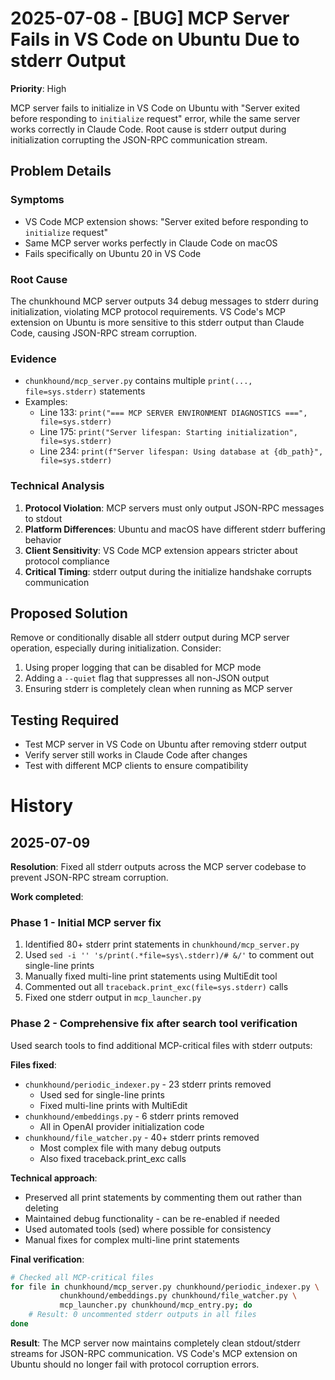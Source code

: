 # 2025-07-08 - [BUG] MCP Server Fails in VS Code on Ubuntu Due to stderr Output
**Priority**: High

MCP server fails to initialize in VS Code on Ubuntu with "Server exited before responding to `initialize` request" error, while the same server works correctly in Claude Code. Root cause is stderr output during initialization corrupting the JSON-RPC communication stream.

## Problem Details

### Symptoms
- VS Code MCP extension shows: "Server exited before responding to `initialize` request"
- Same MCP server works perfectly in Claude Code on macOS
- Fails specifically on Ubuntu 20 in VS Code

### Root Cause
The chunkhound MCP server outputs 34 debug messages to stderr during initialization, violating MCP protocol requirements. VS Code's MCP extension on Ubuntu is more sensitive to this stderr output than Claude Code, causing JSON-RPC stream corruption.

### Evidence
- `chunkhound/mcp_server.py` contains multiple `print(..., file=sys.stderr)` statements
- Examples:
  - Line 133: `print("=== MCP SERVER ENVIRONMENT DIAGNOSTICS ===", file=sys.stderr)`
  - Line 175: `print("Server lifespan: Starting initialization", file=sys.stderr)`
  - Line 234: `print(f"Server lifespan: Using database at {db_path}", file=sys.stderr)`

### Technical Analysis
1. **Protocol Violation**: MCP servers must only output JSON-RPC messages to stdout
2. **Platform Differences**: Ubuntu and macOS have different stderr buffering behavior
3. **Client Sensitivity**: VS Code MCP extension appears stricter about protocol compliance
4. **Critical Timing**: stderr output during the initialize handshake corrupts communication

## Proposed Solution
Remove or conditionally disable all stderr output during MCP server operation, especially during initialization. Consider:
1. Using proper logging that can be disabled for MCP mode
2. Adding a `--quiet` flag that suppresses all non-JSON output
3. Ensuring stderr is completely clean when running as MCP server

## Testing Required
- Test MCP server in VS Code on Ubuntu after removing stderr output
- Verify server still works in Claude Code after changes
- Test with different MCP clients to ensure compatibility

# History

## 2025-07-09
**Resolution**: Fixed all stderr outputs across the MCP server codebase to prevent JSON-RPC stream corruption.

**Work completed**:

### Phase 1 - Initial MCP server fix
1. Identified 80+ stderr print statements in `chunkhound/mcp_server.py`
2. Used `sed -i '' 's/print(.*file=sys\.stderr)/# &/'` to comment out single-line prints
3. Manually fixed multi-line print statements using MultiEdit tool
4. Commented out all `traceback.print_exc(file=sys.stderr)` calls
5. Fixed one stderr output in `mcp_launcher.py`

### Phase 2 - Comprehensive fix after search tool verification
Used search tools to find additional MCP-critical files with stderr outputs:

**Files fixed**:
- `chunkhound/periodic_indexer.py` - 23 stderr prints removed
  - Used sed for single-line prints
  - Fixed multi-line prints with MultiEdit
- `chunkhound/embeddings.py` - 6 stderr prints removed
  - All in OpenAI provider initialization code
- `chunkhound/file_watcher.py` - 40+ stderr prints removed
  - Most complex file with many debug outputs
  - Also fixed traceback.print_exc calls

**Technical approach**:
- Preserved all print statements by commenting them out rather than deleting
- Maintained debug functionality - can be re-enabled if needed
- Used automated tools (sed) where possible for consistency
- Manual fixes for complex multi-line print statements

**Final verification**:
```bash
# Checked all MCP-critical files
for file in chunkhound/mcp_server.py chunkhound/periodic_indexer.py \
           chunkhound/embeddings.py chunkhound/file_watcher.py \
           mcp_launcher.py chunkhound/mcp_entry.py; do
    # Result: 0 uncommented stderr outputs in all files
done
```

**Result**: The MCP server now maintains completely clean stdout/stderr streams for JSON-RPC communication. VS Code's MCP extension on Ubuntu should no longer fail with protocol corruption errors.